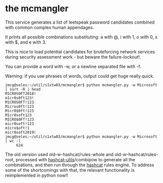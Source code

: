 # the mcmangler

This service generates a list of leetspeak password candidates combined with common complex human appendages.

It prints all possible combinations substituting: a with @, i with 1, o with 0, s with $, and e with 3.  

This is nice to load potential candidates for bruteforcing network services during security assessment work - but beware the failure-lockout!. 

You can provide a word with -w, or a newline separated file with -f.

Warning: if you use phrases of words, output could get huge really quick. 

```
jmcg@seles:~/util/s1xtw03/mcmangler$ python mcmangler.py -w Microsoft | sort -R | head  
M1CR0S0FT2018!
m1cr0s0ft123!
M1CROSOFT!123
Micros0ft!123
Micr0$0ft!123
M1cr0soft123
MICRO$0FT!123
micr0soft!123
m1cro$oft!1
micr0soft2019!
jmcg@seles:~/util/s1xtw03/mcmangler$ python mcmangler.py -w Microsoft | wc -l          
     624
```

The old version used old-w-hashcat/rules-whole and old-w-hashcat/rules-root, processed with [hashcat-utils](https://github.com/hashcat/hashcat-utils)/combipow to generate all the combinations, and then run through the [hashcat](https://github.com/hashcat/hashcat) rules engine. To address some of the shortcomings with that, the relevant functionality is reimplemented in python now!!
